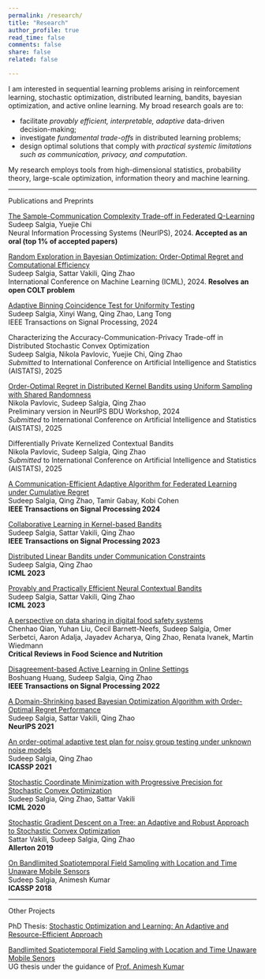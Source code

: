 ```yaml
---
permalink: /research/
title: "Research"
author_profile: true
read_time: false
comments: false
share: false
related: false

---
```


I am interested in sequential learning problems arising in reinforcement learning, stochastic optimization, distributed learning, bandits, bayesian optimization, and active online learning. My broad research goals are to:
 
- facilitate _provably efficient, interpretable, adaptive_ data-driven decision-making;
- investigate _fundamental trade-offs_ in distributed learning problems;
- design optimal solutions that comply with _practical systemic limitations such as communication, privacy, and computation_.

My research employs tools from high-dimensional statistics, probability theory, large-scale optimization, information theory and machine learning.
<!-- You can find my detailed Research Statement [here](https://sudeepsalgia.github.io/assets/Research_Statement.pdf). -->

---

Publications and Preprints

[The Sample-Communication Complexity Trade-off in Federated Q-Learning](https://arxiv.org/abs/2408.16981)     
Sudeep Salgia, Yuejie Chi    
Neural Information Processing Systems (NeurIPS), 2024. **Accepted as an oral (top 1\% of accepted papers)**        

[Random Exploration in Bayesian Optimization: Order-Optimal Regret and Computational Efficiency](https://arxiv.org/abs/2310.15351)            
Sudeep Salgia, Sattar Vakili, Qing Zhao             
International Conference on Machine Learning (ICML), 2024. **Resolves an open COLT problem**      

[Adaptive Binning Coincidence Test for Uniformity Testing](https://arxiv.org/abs/2110.06325)           
Sudeep Salgia, Xinyi Wang, Qing Zhao, Lang Tong          
IEEE Transactions on Signal Processing, 2024      

Characterizing the Accuracy-Communication-Privacy Trade-off in Distributed Stochastic Convex Optimization    
Sudeep Salgia, Nikola Pavlovic, Yuejie Chi, Qing Zhao    
*Submitted* to International Conference on Artificial Intelligence and Statistics (AISTATS), 2025      

[Order-Optimal Regret in Distributed Kernel Bandits using Uniform Sampling with Shared Randomness](https://arxiv.org/abs/2402.13182)    
Nikola Pavlovic, Sudeep Salgia, Qing Zhao     
Preliminary version in NeurIPS BDU Workshop, 2024     
*Submitted* to International Conference on Artificial Intelligence and Statistics (AISTATS), 2025      

Differentially Private Kernelized Contextual Bandits    
Nikola Pavlovic, Sudeep Salgia, Qing Zhao       
*Submitted* to International Conference on Artificial Intelligence and Statistics (AISTATS), 2025     


[A Communication-Efficient Adaptive Algorithm for Federated Learning under Cumulative Regret](https://arxiv.org/abs/2301.08869)       
Sudeep Salgia, Qing Zhao, Tamir Gabay, Kobi Cohen            
**IEEE Transactions on Signal Processing 2024**            

[Collaborative Learning in Kernel-based Bandits](https://arxiv.org/abs/2207.07948)       
Sudeep Salgia, Sattar Vakili, Qing Zhao        
**IEEE Transactions on Signal Processing 2023**     

[Distributed Linear Bandits under Communication Constraints](https://arxiv.org/abs/2211.02212)     
Sudeep Salgia, Qing Zhao       
**ICML 2023**            

[Provably and Practically Efficient Neural Contextual Bandits](https://arxiv.org/abs/2206.00099)                                 			
Sudeep Salgia, Sattar Vakili, Qing Zhao      
**ICML 2023**      

[A perspective on data sharing in digital food safety systems](https://www.tandfonline.com/doi/pdf/10.1080/10408398.2022.2103086)           
Chenhao Qian, Yuhan Liu, Cecil Barnett-Neefs, Sudeep Salgia, Omer Serbetci, Aaron Adalja, Jayadev Acharya, Qing Zhao, Renata Ivanek, Martin Wiedmann       
**Critical Reviews in Food Science and Nutrition**             

[Disagreement-based Active Learning in Online Settings](https://arxiv.org/abs/1904.09056)        
Boshuang Huang, Sudeep Salgia, Qing Zhao       
**IEEE Transactions on Signal Processing 2022**        

[A Domain-Shrinking based Bayesian Optimization Algorithm with Order-Optimal Regret Performance](https://arxiv.org/abs/2010.13997)         
Sudeep Salgia, Sattar Vakili, Qing Zhao        
**NeurIPS 2021**      

[An order-optimal adaptive test plan for noisy group testing under unknown noise models](https://ieeexplore.ieee.org/document/9414111)      
Sudeep Salgia, Qing Zhao        
**ICASSP 2021**     

[Stochastic Coordinate Minimization with Progressive Precision for Stochastic Convex Optimization](https://arxiv.org/abs/2003.05482)				   
Sudeep Salgia, Qing Zhao, Sattar Vakili   
**ICML 2020**   

[Stochastic Gradient Descent on a Tree: an Adaptive and Robust Approach to Stochastic Convex Optimization](https://arxiv.org/abs/2003.05482)   
Sattar Vakili, Sudeep Salgia, Qing Zhao      
**Allerton 2019**   

[On Bandlimited Spatiotemporal Field Sampling with Location and Time Unaware Mobile Sensors](https://arxiv.org/abs/1710.09454)   
Sudeep Salgia, Animesh Kumar    
**ICASSP 2018**   

<!-----

Preprints    
     

[Random Exploration in Bayesian Optimization: Order-Optimal Regret and Computational Efficiency](https://arxiv.org/abs/2310.15351)       
Sudeep Salgia, Sattar Vakili, Qing Zhao           

[As Easy as ABC: Adaptive Binning Coincidence Test for Uniformity Testing](https://arxiv.org/abs/2110.06325)                           	
Sudeep Salgia, Qing Zhao, Lang Tong               

[Spatial Field estimation from Samples taken at Unknown Locations generated by an Unknown Autoregressive Process](https://arxiv.org/abs/1710.09451)  
Sudeep Salgia, Animesh Kumar -->

--- 

Other Projects

PhD Thesis: [Stochastic Optimization and Learning: An Adaptive and Resource-Efficient Approach](https://sudeepsalgia.github.io/_files/PhD_Thesis_Sudeep_Salgia.pdf)               

[Bandlimited Spatiotemporal Field Sampling with Location and Time Unaware Mobile Senors](https://sudeepsalgia.github.io/_files/UG_thesis_Sudeep_Salgia.pdf)  
UG thesis under the guidance of [Prof. Animesh Kumar](https://www.ee.iitb.ac.in/~animesh/)


